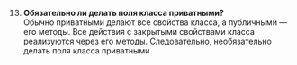 013. **Обязательно ли делать поля класса приватными?**  
Обычно приватными делают все свойства класса, а публичными — его методы. 
Все действия с закрытыми свойствами класса реализуются через его методы. Следовательно, необязательно делать поля класса приватными

